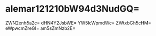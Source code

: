 # alemar121210bW94d3NudGQ=
ZWN2enh5a2c=
dHN4Y2JsbWE=
YW5lcWpmdWc=
ZWtxbGh5cHM=
eWpwcmZreGI=
am5sZmNzb2E=
